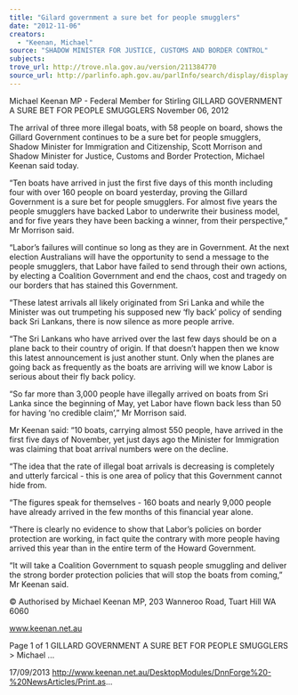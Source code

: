 ```yaml
---
title: "Gilard government a sure bet for people smugglers"
date: "2012-11-06"
creators:
  - "Keenan, Michael"
source: "SHADOW MINISTER FOR JUSTICE, CUSTOMS AND BORDER CONTROL"
subjects:
trove_url: http://trove.nla.gov.au/version/211384770
source_url: http://parlinfo.aph.gov.au/parlInfo/search/display/display.w3p;query=Id%3A%22media/pressrel/2731258%22
---
```


 Michael Keenan MP - Federal Member for  Stirling GILLARD GOVERNMENT A SURE BET FOR  PEOPLE SMUGGLERS November 06, 2012

 The arrival of three more illegal boats, with 58 people on board, shows the Gillard Government continues to be a sure bet for people smugglers, Shadow Minister for Immigration and Citizenship, Scott Morrison and Shadow Minister for Justice, Customs and Border Protection, Michael Keenan said today.

 “Ten boats have arrived in just the first five days of this month including four with over 160 people on board yesterday, proving  the  Gillard  Government  is  a  sure  bet  for  people  smugglers.  For  almost  five  years  the  people  smugglers  have backed  Labor  to  underwrite  their  business  model,  and  for  five  years  they  have  been  backing  a  winner,  from  their perspective,” Mr Morrison said.

 “Labor’s failures will continue so long as they are in Government. At the next election Australians will have the opportunity to  send  a  message  to  the  people  smugglers,  that  Labor  have  failed  to  send  through  their  own  actions,  by  electing  a Coalition Government and end the chaos, cost and tragedy on our borders that has stained this Government. 

 “These latest arrivals all likely originated from Sri Lanka and while the Minister was out trumpeting his supposed new ‘fly  back’ policy of sending back Sri Lankans, there is now silence as more people arrive.

 “The  Sri  Lankans  who  have  arrived  over  the  last  few  days  should  be  on  a  plane  back  to  their  country  of  origin.  If  that doesn’t  happen  then  we  know  this  latest  announcement  is  just  another  stunt.  Only  when  the  planes  are  going  back  as frequently as the boats are arriving will we know Labor is serious about their fly back policy.

 “So far more than 3,000 people have illegally arrived on boats from Sri Lanka since the beginning of May, yet Labor have flown back less than 50 for having ‘no credible claim’,” Mr Morrison said.

 Mr Keenan said: “10 boats, carrying almost 550 people, have arrived in the first five days of November, yet just days ago the Minister for Immigration was claiming that boat arrival numbers were on the decline.

 “The idea that the rate of illegal boat arrivals is decreasing is completely and utterly farcical - this is one area of policy that  this Government cannot hide from.

 “The  figures  speak  for  themselves  - 160  boats  and  nearly  9,000  people  have  already  arrived  in  the  few  months  of  this financial year alone.

 “There is clearly no evidence to show that Labor’s policies on border protection are working, in fact quite the contrary with more people having arrived this year than in the entire term of the Howard Government.

 “It will take a Coalition Government to squash people smuggling and deliver the strong border protection policies that will stop the boats from coming,” Mr Keenan said.

 © Authorised by Michael Keenan MP, 203 Wanneroo Road, Tuart Hill WA 6060

 www.keenan.net.au

 Page 1 of 1 GILLARD GOVERNMENT A SURE BET FOR PEOPLE SMUGGLERS > Michael ...

 17/09/2013 http://www.keenan.net.au/DesktopModules/DnnForge%20-%20NewsArticles/Print.as...

